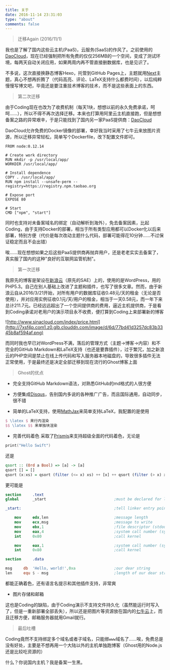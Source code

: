 ```yaml
---
title: 关于
date: 2016-11-14 23:31:03
type: "about"
comments: false
---
```


> 迁移Again (2016/11/1)

我也是了解了国内这些云主机(PaaS)，云服务(SaaS)的作风了。之前使用的[DaoCloud](https://www.daocloud.io)，现在已经强制把所有免费的仅仅256MB的一个空间，变成了测试环境，每两天自动关闭应用，如果两周内再不管直接删数据库，也是见识了。

不多说，这次直接换静态博客Hexo，托管到GitHub Pages上，主题就用[Next](https://github.com/iissnan/hexo-theme-next)主题，真心不想再折腾了（代码高亮、评论、LaTeX支持什么都费时间），以后纯粹慢慢写博文吧，毕竟还是要注重技术博客的技术，而不是这些表面上的东西。


> 第二次迁移

由于Coding现在也改为了收费机制（每天1块，想想以前的永久免费承诺，呵呵……），所以不得不再次选择迁移。本来也打算用阿里云主机直接跑，但是想想备案之路的异常艰辛，于是只能找到了国内另一家PaaS提供商：[DaoCloud](https://www.daocloud.io)

DaoCloud允许免费的Docker镜像的部署，幸好我当时采用了七牛云来放图片资源，所以迁移异常轻松，简单写个Dockerfile，改下配置文件即可。

```docker
FROM node:0.12.14

# Create work directory
RUN mkdir -p /usr/local/app/
WORKDIR /usr/local/app/

# Install dependence
COPY . /usr/local/app/
RUN npm install --unsafe-perm --registry=https://registry.npm.taobao.org

# Expose port
EXPOSE 80

# Start
CMD ["npm", "start"]
```

同时也支持对未备案域名的绑定（自动解析到海外），免去备案因素，比起Coding，由于支持Docker的部署，相当于所有类型应用都可以Docker化以后来部署，特别方便（代价是每次改动主题什么代码，部署可能得花10分钟……不过保证稳定而且不会出错）

唉……现在想想如果之后这些PaaS提供商再抛弃用户，还是老老实实去备案了，真实服了国内的这种"良好的互联网监管机制"。

> 第一次迁移

我原先的博客是架设在[新浪云](http://www.sinacloud.com)（原先的SAE）上的，使用的是WordPress，用的PHP5.3。自己在别人基础上改进了主题和插件，也写了很多文章。然而，由于新浪云自从2016/3/21开始，对所有用户的数据库征收0.48元/天的租金（无论是否使用），并对应用实例征收0.1元/天/用户的租金，相当于一天0.58元，而一年下来总计211.7元。已经远远超出了一个空间提供商的费用，逼近主机提供商，于是看到Coding承诺对老用户的演示项目永不收费，便打算到Coding上来部署新的博客

![http://www.sinacloud.com/index/price.html](http://7xsf4p.com1.z0.glb.clouddn.com/image/d/6d/77bd41d3257dc83b3345b8af594af.png)

而同时我也早已对WordPress不满，落后的管理方式（主题->博客->内容）和不完全的GitHub Markdown和LaTeX支持（也还是要靠插件），过于繁冗，加之新浪云的PHP空间是禁止在线上传代码和写入服务器本地磁盘的，导致很多插件无法正常使用，于是最终还是决定全部迁移到现在流行的Ghost博客上面

> Ghost的优点

+ 完全支持GitHub Markdown语法，对熟悉GitHub的md格式的人很方便

+ 方便集成[Disqus](http://www.disqus.com)，告别国内多说的各种推广广告，而且国际通用，自动同步，很不错

+ 简单的LaTeX支持，使用[MathJax](http://www.mathjax.org)来简单支持LaTeX，我配置的是使用

```latex
$ \latex $ 来行内渲染
$$ \latex $$ 来单独块渲染
```

+ 完善代码着色
采取了[Prismjs](http://prismjs.com)来支持超级全面的代码着色，无论是

```swift
print("Hello Swift")
```

还是

```haskell
qsort :: (Ord a Bool) => [a] -> [a]
qsort [] = []
qsort (x:xs) = qsort (filter (<= x) xs) ++ [x] ++ qsort (filter (> x) xs)
```

更可能是

```nasm
section     .text
global      _start                              ;must be declared for linker (ld)

_start:                                         ;tell linker entry point

    mov     edx,len                             ;message length
    mov     ecx,msg                             ;message to write
    mov     ebx,1                               ;file descriptor (stdout)
    mov     eax,4                               ;system call number (sys_write)
    int     0x80                                ;call kernel

    mov     eax,1                               ;system call number (sys_exit)
    int     0x80                                ;call kernel

section     .data

msg     db  'Hello, world!',0xa                 ;our dear string
len     equ $ - msg                             ;length of our dear string
```

都能正确着色，还有语言名提示和其他插件支持，非常爽

+ 图片存储和邮箱

这也是Coding的缺陷，由于Coding演示不支持文件持久化（虽然能运行时写入了，但是一重新部署全部丢失），所以还是把图片等资源放在国内的[七牛云](http://www.qiniu.com)上，而且迁移方便，邮箱服务器就用Gmail就行。

> 最后吐槽

Coding竟然不支持绑定多个域名或者子域名，只能绑`www`域名了……唉，免费总是没有好处，主要是不想再用一个大陆以外的主机单独跑博客（Ghost用的Node.js还是比较吃资源的）

什么？你说国内主机？我是备案一生黑。